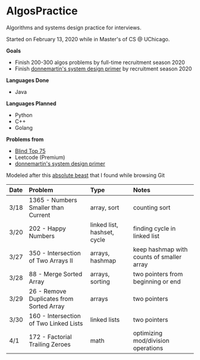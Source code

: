 # AlgosPractice
Algorithms and systems design practice for interviews. 

Started on February 13, 2020 while in Master's of CS @ UChicago.

**Goals**
* Finish 200-300 algos problems by full-time recruitment season 2020
* Finish [donnemartin's system design primer](https://github.com/donnemartin/system-design-primer) by recruitment season 2020

**Languages Done**
* Java

**Languages Planned**
* Python
* C++
* Golang

**Problems from**
* [Blind Top 75](https://www.teamblind.com/post/New-Year-Gift---Curated-List-of-Top-100-LeetCode-Questions-to-Save-Your-Time-OaM1orEU)
* Leetcode (Premium)
* [donnemartin's system design primer](https://github.com/donnemartin/system-design-primer)

Modeled after this [absolute beast](https://github.com/calvinchankf/AlgoDaily) that I found while browsing Git

| Date           | Problem      | Type         | Notes        | 
| :------------- | :----------  | :----------- | :----------- | 
|  3/18 | 1365 - Numbers Smaller than Current   | array, sort    | counting sort| 
|  3/20 | 202 - Happy Numbers   | linked list, hashset, cycle    | finding cycle in linked list | 
|  3/27 | 350 - Intersection of Two Arrays II   |  arrays, hashmap  | keep hashmap with counts of smaller array |
|  3/28 | 88 - Merge Sorted Array   |  arrays, sorting  | two pointers from beginning or end | 
|  3/29 | 26 - Remove Duplicates from Sorted Array   |  arrays | two pointers | 
|  3/30 | 160 - Intersection of Two Linked Lists   |  linked lists | two pointers | 
|  4/1 | 172 - Factorial Trailing Zeroes |  math | optimizing mod/division operations | 
